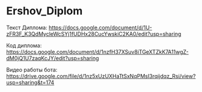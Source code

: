 # Ershov_Diplom

Текст Диплома:
https://docs.google.com/document/d/1U-zFR3F_K3QdMycleWcSYj1fUDHx28CucYwskiC2KA0/edit?usp=sharing

Код диплома:
https://docs.google.com/document/d/1nzfH37XSuv8iTGeXTZkK7A11wgZ-dM0jQ1U7zaqKcJY/edit?usp=sharing

Видео работы бота:
https://drive.google.com/file/d/1nz5xUzUXHaTtSxNqPMsI3rqijdqz_Rsi/view?usp=sharing&t=174
